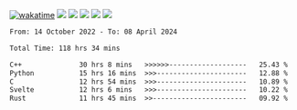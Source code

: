 [![wakatime](https://wakatime.com/badge/user/368879df-dc38-4b1a-86c4-8a2054a0e074.svg)](https://wakatime.com/@368879df-dc38-4b1a-86c4-8a2054a0e074)
<img src="https://img.shields.io/badge/Windows-0078D6?style=flat&logo=Windows&logoColor=white">
<img src="https://img.shields.io/badge/IntelliJ_IDEA-000000.svg?style=flat&logo=IntelliJ-IDEA&logoColor=white">
<img src="https://img.shields.io/badge/CLion-000000.svg?style=flat&logo=CLion&logoColor=white">
<img src="https://img.shields.io/badge/Visual_Studio_Code-007ACC?style=flat&logo=Visual-Studio-Code&logoColor=white">
<img src="https://img.shields.io/badge/Discord-5865F2?label=kano42&style=flat&logo=discord&logoColor=white">
<br>


<!--START_SECTION:waka-->

```txt
From: 14 October 2022 - To: 08 April 2024

Total Time: 118 hrs 34 mins

C++              30 hrs 8 mins   >>>>>>-------------------   25.43 %
Python           15 hrs 16 mins  >>>----------------------   12.88 %
C                12 hrs 54 mins  >>>----------------------   10.89 %
Svelte           12 hrs 6 mins   >>>----------------------   10.22 %
Rust             11 hrs 45 mins  >>-----------------------   09.92 %
```

<!--END_SECTION:waka-->
